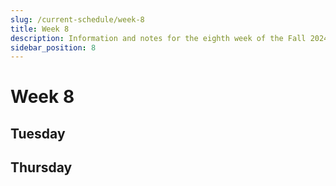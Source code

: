 ```yaml
---
slug: /current-schedule/week-8
title: Week 8
description: Information and notes for the eighth week of the Fall 2024 semester for the UMass Lowell Cloud Computing Club.
sidebar_position: 8
---
```


# Week 8

## Tuesday

## Thursday

